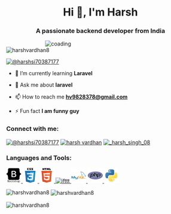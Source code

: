 <h1 align="center">Hi 👋, I'm Harsh</h1>
<h3 align="center">A passionate backend developer from India</h3>
<img align="right" alt="coading" width="400" src="https://cdn.dribbble.com/users/1162077/screenshots/3848914/programmer.gif">

<p align="left"> <img src="https://komarev.com/ghpvc/?username=harshvardhan8&label=Profile%20views&color=0e75b6&style=flat" alt="harshvardhan8" /> </p>

<p align="left"> <a href="https://twitter.com/@harshsi70387177" target="blank"><img src="https://img.shields.io/twitter/follow/@harshsi70387177?logo=twitter&style=for-the-badge" alt="@harshsi70387177" /></a> </p>

- 🌱 I’m currently learning **Laravel**

- 💬 Ask me about **laravel**

- 📫 How to reach me **hv9828378@gmail.com**

- ⚡ Fun fact **I am funny guy**

<h3 align="left">Connect with me:</h3>
<p align="left">
<a href="https://twitter.com/@harshsi70387177" target="blank"><img align="center" src="https://raw.githubusercontent.com/rahuldkjain/github-profile-readme-generator/master/src/images/icons/Social/twitter.svg" alt="@harshsi70387177" height="30" width="40" /></a>
<a href="https://linkedin.com/in/harsh vardhan" target="blank"><img align="center" src="https://raw.githubusercontent.com/rahuldkjain/github-profile-readme-generator/master/src/images/icons/Social/linked-in-alt.svg" alt="harsh vardhan" height="30" width="40" /></a>
<a href="https://instagram.com/_harsh_singh_08" target="blank"><img align="center" src="https://raw.githubusercontent.com/rahuldkjain/github-profile-readme-generator/master/src/images/icons/Social/instagram.svg" alt="_harsh_singh_08" height="30" width="40" /></a>
</p>

<h3 align="left">Languages and Tools:</h3>
<p align="left"> <a href="https://getbootstrap.com" target="_blank" rel="noreferrer"> <img src="https://raw.githubusercontent.com/devicons/devicon/master/icons/bootstrap/bootstrap-plain-wordmark.svg" alt="bootstrap" width="40" height="40"/> </a> <a href="https://www.w3schools.com/css/" target="_blank" rel="noreferrer"> <img src="https://raw.githubusercontent.com/devicons/devicon/master/icons/css3/css3-original-wordmark.svg" alt="css3" width="40" height="40"/> </a> <a href="https://www.w3.org/html/" target="_blank" rel="noreferrer"> <img src="https://raw.githubusercontent.com/devicons/devicon/master/icons/html5/html5-original-wordmark.svg" alt="html5" width="40" height="40"/> </a> <a href="https://ifttt.com/" target="_blank" rel="noreferrer"> <img src="https://www.vectorlogo.zone/logos/ifttt/ifttt-ar21.svg" alt="ifttt" width="40" height="40"/> </a> <a href="https://www.mysql.com/" target="_blank" rel="noreferrer"> <img src="https://raw.githubusercontent.com/devicons/devicon/master/icons/mysql/mysql-original-wordmark.svg" alt="mysql" width="40" height="40"/> </a> <a href="https://www.php.net" target="_blank" rel="noreferrer"> <img src="https://raw.githubusercontent.com/devicons/devicon/master/icons/php/php-original.svg" alt="php" width="40" height="40"/> </a> <a href="https://www.python.org" target="_blank" rel="noreferrer"> <img src="https://raw.githubusercontent.com/devicons/devicon/master/icons/python/python-original.svg" alt="python" width="40" height="40"/> </a> </p>

<p><img align="left" src="https://github-readme-stats.vercel.app/api/top-langs?username=harshvardhan8&show_icons=true&locale=en&layout=compact" alt="harshvardhan8" /></p>

<p>&nbsp;<img align="center" src="https://github-readme-stats.vercel.app/api?username=harshvardhan8&show_icons=true&locale=en" alt="harshvardhan8" /></p>

<p><img align="center" src="https://github-readme-streak-stats.herokuapp.com/?user=harshvardhan8&" alt="harshvardhan8" /></p>
